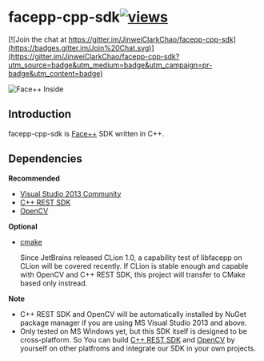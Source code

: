# facepp-cpp-sdk[![views](https://sourcegraph.com/api/repos/github.com/JinweiClarkChao/facepp-cpp-sdk/.counters/views.svg)](https://sourcegraph.com/github.com/JinweiClarkChao/facepp-cpp-sdk)

[![Join the chat at https://gitter.im/JinweiClarkChao/facepp-cpp-sdk](https://badges.gitter.im/Join%20Chat.svg)](https://gitter.im/JinweiClarkChao/facepp-cpp-sdk?utm_source=badge&utm_medium=badge&utm_campaign=pr-badge&utm_content=badge)

![Face++ Inside](http://www.faceplusplus.com.cn/static/resources/facepp_inside.png)

## Introduction
facepp-cpp-sdk is [Face++](http://www.faceplusplus.com.cn/) SDK written in C++.

## Dependencies
**Recommended**
+ [Visual Studio 2013 Community](https://www.visualstudio.com/products/visual-studio-community-vs)
+ [C++ REST SDK](http://casablanca.codeplex.com/)
+ [OpenCV](http://opencv.org)

**Optional**
+ [cmake](http://www.cmake.org)

  Since JetBrains released CLion 1.0, a capability test of libfacepp on CLion will be covered recently. If CLion is stable enough and capable with OpenCV and C++ REST SDK, this project will transfer to CMake based only instread.

**Note**
+ C++ REST SDK and OpenCV will be automatically installed by NuGet package manager if you are using MS Visual Studio 2013 and above.
+ Only tested on MS Windows yet, but this SDK itself is designed to be cross-platform. So You can build [C++ REST SDK](http://casablanca.codeplex.com/) and [OpenCV](http://opencv.org/downloads.html) by yourself on other platfroms and integrate our SDK in your own projects.
